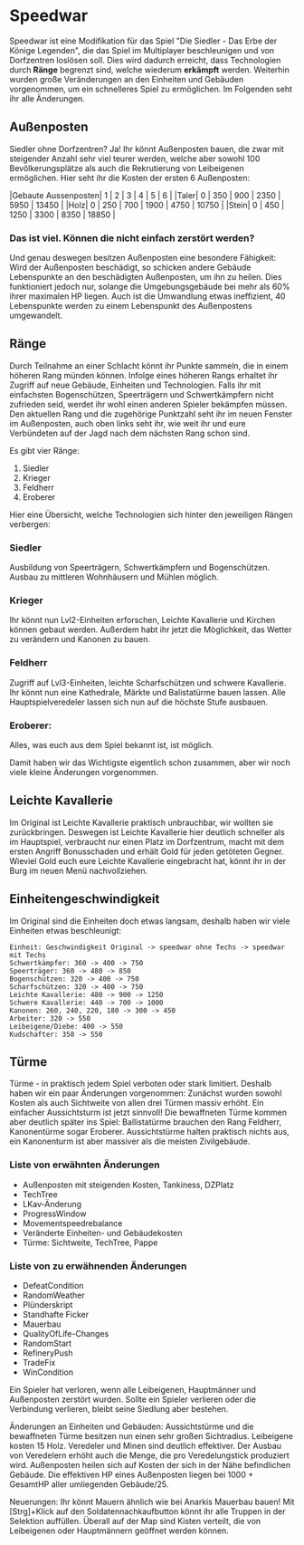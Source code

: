 # Speedwar

Speedwar ist eine Modifikation für das Spiel "Die Siedler - Das Erbe der Könige Legenden", die das Spiel im Multiplayer 
beschleunigen und von Dorfzentren loslösen soll. Dies wird dadurch erreicht, dass Technologien durch **Ränge** 
begrenzt sind, welche wiederum **erkämpft** werden. Weiterhin wurden große Veränderungen an den Einheiten und Gebäuden vorgenommen, 
um ein schnelleres Spiel zu ermöglichen. Im Folgenden seht ihr alle Änderungen.

## Außenposten
Siedler ohne Dorfzentren? Ja! Ihr könnt Außenposten bauen, die zwar mit steigender Anzahl sehr viel teurer werden, welche 
aber sowohl 100 Bevölkerungsplätze als auch die Rekrutierung von Leibeigenen ermöglichen. Hier seht ihr die Kosten der ersten 6 Außenposten:

|Gebaute Aussenposten| 1 | 2 | 3 | 4 | 5 | 6 |
|Taler| 0 | 350 | 900 | 2350 | 5950 | 13450 |
|Holz| 0 | 250 | 700 | 1900 | 4750 | 10750 |
|Stein| 0 | 450 | 1250 | 3300 | 8350 | 18850 |

### Das ist viel. Können die nicht einfach zerstört werden?
Und genau deswegen besitzen Außenposten eine besondere Fähigkeit: Wird der Außenposten beschädigt, so schicken andere Gebäude Lebenspunkte 
an den beschädigten Außenposten, um ihn zu heilen. Dies funktioniert jedoch nur, solange die Umgebungsgebäude bei mehr als 60% ihrer maximalen HP liegen. 
Auch ist die Umwandlung etwas ineffizient, 40 Lebenspunkte werden zu einem Lebenspunkt des Außenpostens umgewandelt.

## Ränge
Durch Teilnahme an einer Schlacht könnt ihr Punkte sammeln, die in einem höheren Rang münden können. Infolge eines höheren Rangs erhaltet 
ihr Zugriff auf neue Gebäude, Einheiten und Technologien. Falls ihr mit einfachsten Bogenschützen, Speerträgern und Schwertkämpfern nicht zufrieden seid, 
werdet ihr wohl einen anderen Spieler bekämpfen müssen. Den aktuellen Rang und die zugehörige Punktzahl seht ihr im neuen Fenster im Außenposten, 
auch oben links seht ihr, wie weit ihr und eure Verbündeten auf der Jagd nach dem nächsten Rang schon sind.

Es gibt vier Ränge:
1. Siedler
2. Krieger
3. Feldherr
4. Eroberer

Hier eine Übersicht, welche Technologien sich hinter den jeweiligen Rängen verbergen:
### Siedler
Ausbildung von Speerträgern, Schwertkämpfern und Bogenschützen. Ausbau zu mittleren Wohnhäusern und Mühlen möglich.
### Krieger
Ihr könnt nun Lvl2-Einheiten erforschen, Leichte Kavallerie und Kirchen können gebaut werden. Außerdem habt ihr jetzt die Möglichkeit, das Wetter 
zu verändern und Kanonen zu bauen.
### Feldherr
Zugriff auf Lvl3-Einheiten, leichte Scharfschützen und schwere Kavallerie. Ihr könnt nun eine Kathedrale, Märkte und Balistatürme bauen lassen.
Alle Hauptspielveredeler lassen sich nun auf die höchste Stufe ausbauen.
### Eroberer:
Alles, was euch aus dem Spiel bekannt ist, ist möglich.

Damit haben wir das Wichtigste eigentlich schon zusammen, aber wir noch viele kleine Änderungen vorgenommen.
## Leichte Kavallerie
Im Original ist Leichte Kavallerie praktisch unbrauchbar, wir wollten sie zurückbringen. Deswegen ist Leichte Kavallerie hier 
deutlich schneller als im Hauptspiel, verbraucht nur einen Platz im Dorfzentrum, macht mit dem ersten Angriff Bonusschaden und erhält Gold für jeden 
getöteten Gegner. Wieviel Gold euch eure Leichte Kavallerie eingebracht hat, könnt ihr in der Burg im neuen Menü nachvollziehen.

## Einheitengeschwindigkeit
Im Original sind die Einheiten doch etwas langsam, deshalb haben wir viele Einheiten etwas beschleunigt:
```
Einheit: Geschwindigkeit Original -> speedwar ohne Techs -> speedwar mit Techs
Schwertkämpfer: 360 -> 400 -> 750
Speerträger: 360 -> 480 -> 850
Bogenschützen: 320 -> 400 -> 750
Scharfschützen: 320 -> 400 -> 750
Leichte Kavallerie: 480 -> 900 -> 1250
Schwere Kavallerie: 440 -> 700 -> 1000
Kanonen: 260, 240, 220, 180 -> 300 -> 450
Arbeiter: 320 -> 550
Leibeigene/Diebe: 400 -> 550
Kudschafter: 350 -> 550
```

## Türme
Türme - in praktisch jedem Spiel verboten oder stark limitiert. Deshalb haben wir ein paar Änderungen vorgenommen: Zunächst wurden sowohl Kosten als auch 
Sichtweite von allen drei Türmen massiv erhöht. Ein einfacher Aussichtsturm ist jetzt sinnvoll!
Die bewaffneten Türme kommen aber deutlich später ins Spiel: Ballistatürme brauchen den Rang Feldherr, Kanonentürme sogar Eroberer.
Aussichtstürme halten praktisch nichts aus, ein Kanonenturm ist aber massiver als die meisten Zivilgebäude.


### Liste von erwähnten Änderungen
- Außenposten mit steigenden Kosten, Tankiness, DZPlatz
- TechTree
- LKav-Änderung
- ProgressWindow
- Movementspeedrebalance
- Veränderte Einheiten- und Gebäudekosten
- Türme: Sichtweite, TechTree, Pappe
### Liste von zu erwähnenden Änderungen
- DefeatCondition
- RandomWeather
- Plünderskript
- Standhafte Ficker
- Mauerbau
- QualityOfLife-Changes
- RandomStart
- RefineryPush
- TradeFix
- WinCondition

Ein Spieler hat verloren, wenn alle Leibeigenen, Hauptmänner und Außenposten zerstört wurden. Sollte ein Spieler verlieren oder die 
Verbindung verlieren, bleibt seine Siedlung aber bestehen.

Änderungen an Einheiten und Gebäuden:
	Aussichtstürme und die bewaffneten Türme besitzen nun einen sehr großen Sichtradius.
	Leibeigene kosten 15 Holz.
	Veredeler und Minen sind deutlich effektiver. Der Ausbau von Veredelern erhöht auch die Menge, die pro Veredelungstick produziert wird.
	Außenposten heilen sich auf Kosten der sich in der Nähe befindlichen Gebäude. 
		Die effektiven HP eines Außenposten liegen bei 1000 + GesamtHP aller umliegenden Gebäude/25.

Neuerungen:
	Ihr könnt Mauern ähnlich wie bei Anarkis Mauerbau bauen!
	Mit [Strg]+Klick auf den Soldatennachkaufbutton könnt ihr alle Truppen in der Selektion auffüllen.
	Überall auf der Map sind Kisten verteilt, die von Leibeigenen oder Hauptmännern geöffnet werden können.

